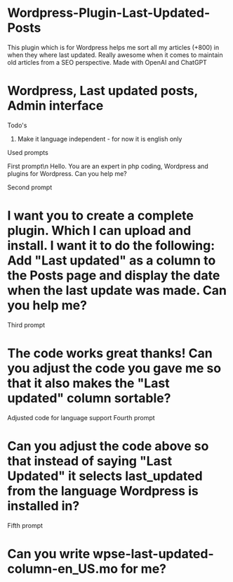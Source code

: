 # Wordpress-Plugin-Last-Updated-Posts
This plugin which is for Wordpress helps me sort all my articles (+800) in when they where last updated. Really awesome when it comes to maintain old articles from a SEO perspective.
Made with OpenAI and ChatGPT

# Wordpress, Last updated posts, Admin interface

Todo's
1. Make it language independent - for now it is english only

Used prompts

First prompt\n
Hello. You are an expert in php coding, Wordpress and plugins for Wordpress. Can you help me?

Second prompt
# I want you to create a complete plugin. Which I can upload and install. I want it to do the following: Add "Last updated" as a column to the Posts page and display the date when the last update was made. Can you help me?

Third prompt
# The code works great thanks! Can you adjust the code you gave me so that it also makes the "Last updated" column sortable?

Adjusted code for language support
Fourth prompt
# Can you adjust the code above so that instead of saying "Last Updated" it selects last_updated from the language Wordpress is installed in?

Fifth prompt
# Can you write wpse-last-updated-column-en_US.mo for me?

